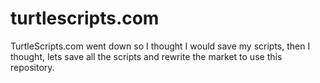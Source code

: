 # turtlescripts.com
TurtleScripts.com went down so I thought I would save my scripts, then I thought, lets save all the scripts and rewrite the market to use this repository.
